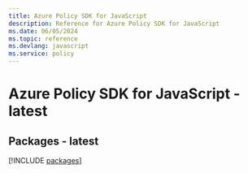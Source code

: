 ```yaml
---
title: Azure Policy SDK for JavaScript
description: Reference for Azure Policy SDK for JavaScript
ms.date: 06/05/2024
ms.topic: reference
ms.devlang: javascript
ms.service: policy
---
```

# Azure Policy SDK for JavaScript - latest
## Packages - latest
[!INCLUDE [packages](policy-index.md)]